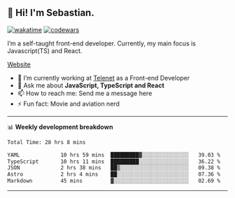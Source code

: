 ## 👋 Hi! I'm Sebastian.

[![wakatime](https://wakatime.com/badge/user/df0036c6-328a-4a39-be9b-e49417ed22a1.svg)](https://wakatime.com/@df0036c6-328a-4a39-be9b-e49417ed22a1)
[![codewars](https://www.codewars.com/users/sebavuye/badges/small)](https://www.codewars.com/users/sebavuye)

I’m a self-taught front-end developer. Currently, my main focus is Javascript(TS) and React.

[Website](https://sebastianvuye.be)

- 🔭 I’m currently working at [Telenet](https://telenet.be/) as a Front-end Developer
- 💬 Ask me about **JavaScript, TypeScript and React**
- 📫 How to reach me: Send me a message here
- ⚡ Fun fact: Movie and aviation nerd

-------

📊 **Weekly development breakdown**

<!--START_SECTION:waka-->

```txt
Total Time: 28 hrs 8 mins

YAML             10 hrs 59 mins  █████████▓░░░░░░░░░░░░░░░   39.03 %
TypeScript       10 hrs 11 mins  █████████░░░░░░░░░░░░░░░░   36.22 %
JSON             2 hrs 38 mins   ██▒░░░░░░░░░░░░░░░░░░░░░░   09.38 %
Astro            2 hrs 4 mins    ██░░░░░░░░░░░░░░░░░░░░░░░   07.36 %
Markdown         45 mins         ▓░░░░░░░░░░░░░░░░░░░░░░░░   02.69 %
```

<!--END_SECTION:waka-->
-------
